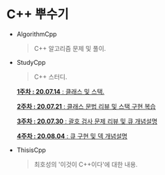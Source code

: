 # C++ 뿌수기

* AlgorithmCpp

  > C++ 알고리즘 문제 및 풀이.

* StudyCpp

  > C++ 스터디.

  [**1주차 : 20.07.14**  : 클래스 및 스택.](https://github.com/coke05288/Cpp-Study/tree/master/StudyCpp/StudyCpp/1%EC%A3%BC%EC%B0%A8)

  [**2주차 : 20.07.21**  : 클래스 문법 리뷰 및 스택 구현 복습](https://github.com/coke05288/Cpp-Study/tree/master/StudyCpp/StudyCpp/2%EC%A3%BC%EC%B0%A8)
  
  [**3주차 : 20.07.30**  : 괄호 검사 문제 리뷰 및 큐 개념설명](https://github.com/coke05288/Cpp-Study/tree/master/StudyCpp/StudyCpp/3%EC%A3%BC%EC%B0%A8)
  
  [**4주차 : 20.08.04**  : 큐 구현 및 덱 개념설명](https://github.com/coke05288/Cpp-Study/tree/master/StudyCpp/StudyCpp/4%EC%A3%BC%EC%B0%A8)

* ThisisCpp

  > 최호성의 '이것이 C++이다'에 대한 내용.

